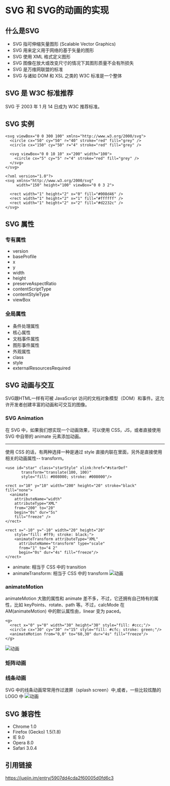 # SVG 和 SVG的动画的实现

## 什么是SVG
+ SVG 指可伸缩矢量图形 (Scalable Vector Graphics)
+ SVG 用来定义用于网络的基于矢量的图形
+ SVG 使用 XML 格式定义图形
+ SVG 图像在放大或改变尺寸的情况下其图形质量不会有所损失
+ SVG 是万维网联盟的标准
+ SVG 与诸如 DOM 和 XSL 之类的 W3C 标准是一个整体

## SVG 是 W3C 标准推荐
SVG 于 2003 年 1 月 14 日成为 W3C 推荐标准。

## SVG 实例
```
<svg viewBox="0 0 300 100" xmlns="http://www.w3.org/2000/svg">
  <circle cx="50" cy="50" r="40" stroke="red" fill="grey" />
  <circle cx="150" cy="50" r="4" stroke="red" fill="grey" />

  <svg viewBox="0 0 10 10" x="200" width="100">
    <circle cx="5" cy="5" r="4" stroke="red" fill="grey" />
  </svg>
</svg>
```
```
<?xml version="1.0"?>
<svg xmlns="http://www.w3.org/2000/svg" 
     width="150" height="100" viewBox="0 0 3 2">

  <rect width="1" height="2" x="0" fill="#008d46" />
  <rect width="1" height="2" x="1" fill="#ffffff" />
  <rect width="1" height="2" x="2" fill="#d2232c" />
</svg>
```

## SVG 属性

### 专有属性
+ version
+ baseProfile
+ x
+ y
+ width
+ height
+ preserveAspectRatio
+ contentScriptType
+ contentStyleType
+ viewBox

### 全局属性
+ 条件处理属性
+ 核心属性
+ 文档事件属性
+ 图形事件属性
+ 外观属性
+ class
+ style
+ externalResourcesRequired

## SVG 动画与交互
SVG跟HTML一样有可被 JavaScript 访问的文档对象模型（DOM）和事件。这允许开发者创建丰富的动画和可交互的图像。

### SVG Animation
在 SVG 中，如果我们想实现一个动画效果，可以使用 CSS，JS，或者直接使用 SVG 中自带的 animate 元素添加动画。

---

使用 CSS 的话，有两种选择一种是通过 style 直接内联在里面，另外是直接使用相关的动画属性-- transform。
```
<use id="star" class="starStyle" xlink:href="#starDef"
       transform="translate(100, 100)"
       style="fill: #008000; stroke: #008000"/>
```
```
<rect x="10" y="10" width="200" height="20" stroke="black" fill="none">
  <animate
    attributeName="width"
    attributeType="XML"
    from="200" to="20"
    begin="0s" dur="5s"
    fill="freeze" />
</rect>
```
```
<rect x="-10" y="-10" width="20" height="20"
    style="fill: #ff9; stroke: black;">
    <animateTransform attributeType="XML"
      attributeName="transform" type="scale"
      from="1" to="4 2"
      begin="0s" dur="4s" fill="freeze"/>
</rect>
```
+ animate: 相当于 CSS 中的 transition
+ animateTransform: 相当于 CSS 中的 transform
![动画](https://user-gold-cdn.xitu.io/2017/5/2/7a64e360acee1f930346f5798c14ee27?imageView2/0/w/1280/h/960/format/webp/ignore-error/1)

### animateMotion
animateMotion 大致的属性和 animate 差不多，不过，它还拥有自己特有的属性，比如 keyPoints、rotate、path 等。不过，calcMode 在 AM(animateMotion) 中的默认属性由，linear 变为 paced。
```
<g>
  <rect x="0" y="0" width="30" height="30" style="fill: #ccc;"/>
  <circle cx="30" cy="30" r="15" style="fill: #cfc; stroke: green;"/>
  <animateMotion from="0,0" to="60,30" dur="4s" fill="freeze"/>
</g>
```
![动画](https://user-gold-cdn.xitu.io/2017/5/2/64cc0c9a4dfc485bdcdde5e948f24365.gif?imageView2/0/w/1280/h/960/format/webp/ignore-error/1)

### 矩阵动画
### 线条动画
SVG 中的线条动画常常用作过渡屏（splash screen）中,或者，一些比较炫酷的 LOGO 中
![动画](https://user-gold-cdn.xitu.io/2017/5/2/260493a6b5542d6eacbdd0a5122122ac.gif?imageView2/0/w/1280/h/960/format/webp/ignore-error/1)

## SVG 兼容性
+ Chrome 1.0
+ Firefox (Gecko) 1.5(1.8)
+ IE 9.0
+ Opera 8.0
+ Safari 3.0.4

## 引用链接
https://juejin.im/entry/5907dd4cda2f60005d0fd6c3